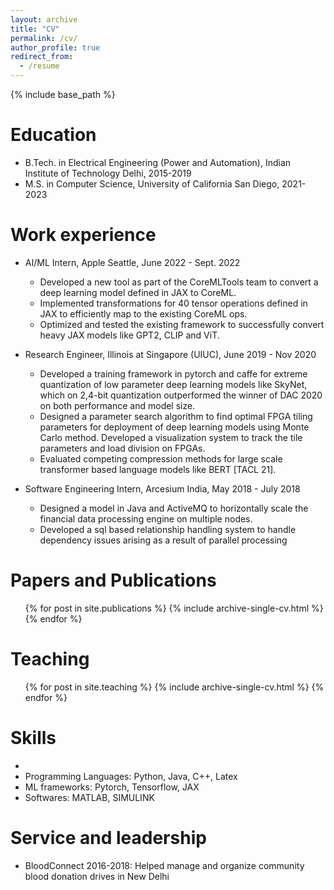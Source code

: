 ```yaml
---
layout: archive
title: "CV"
permalink: /cv/
author_profile: true
redirect_from:
  - /resume
---
```


{% include base_path %}

Education
======
* B.Tech. in Electrical Engineering (Power and Automation), Indian Institute of Technology Delhi, 2015-2019
* M.S. in Computer Science, University of California San Diego, 2021-2023

Work experience
======
* AI/ML Intern, Apple Seattle, June 2022 - Sept. 2022
  * Developed a new tool as part of the CoreMLTools team to convert a deep learning model defined in JAX to CoreML.
  * Implemented transformations for 40 tensor operations defined in JAX to efficiently map to the existing CoreML ops.
  * Optimized and tested the existing framework to successfully convert heavy JAX models like GPT2, CLIP and ViT.

* Research Engineer, Illinois at Singapore (UIUC), June 2019 - Nov 2020
  * Developed a training framework in pytorch and caffe for extreme quantization of low parameter deep learning models like
    SkyNet, which on 2,4-bit quantization outperformed the winner of DAC 2020 on both performance and model size.
  * Designed a parameter search algorithm to find optimal FPGA tiling parameters for deployment of deep learning models
    using Monte Carlo method. Developed a visualization system to track the tile parameters and load division on FPGAs.
  * Evaluated competing compression methods for large scale transformer based language models like BERT [TACL 21].

* Software Engineering Intern, Arcesium India, May 2018 - July 2018
  * Designed a model in Java and ActiveMQ to horizontally scale the financial data processing engine on multiple nodes.
  * Developed a sql based relationship handling system to handle dependency issues arising as a result of parallel processing

Papers and Publications
======
  <ul>{% for post in site.publications %}
    {% include archive-single-cv.html %}
  {% endfor %}</ul>
  
Teaching
======
  <ul>{% for post in site.teaching %}
    {% include archive-single-cv.html %}
  {% endfor %}</ul>

Skills
======
* 
* Programming Languages: Python, Java, C++, Latex
* ML frameworks: Pytorch, Tensorflow, JAX
* Softwares: MATLAB, SIMULINK

Service and leadership
======
* BloodConnect 2016-2018: Helped manage and organize community blood donation drives in New Delhi
